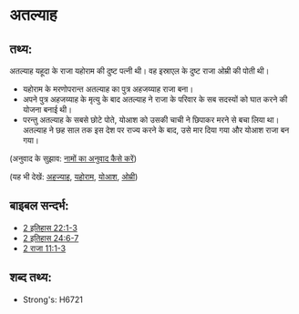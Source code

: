 # अतल्याह #

## तथ्य: ##

अतल्याह यहूदा के राजा यहोराम की दुष्ट पत्नी थी। वह इस्राएल के दुष्ट राजा ओम्री की पोती थी।

* यहोराम के मरणोपरान्त अतल्याह का पुत्र अहजय्याह राजा बना।
* अपने पुत्र अहजय्याह के मृत्यु के बाद अतल्याह ने राजा के परिवार के सब सदस्यों को घात करने की योजना बनाई थी।
* परन्तु अतल्याह के सबसे छोटे पोते, योआश को उसकी चाची ने छिपाकर मरने से बचा लिया था। अतल्याह ने छह साल तक इस देश पर राज्य करने के बाद, उसे मार दिया गया और योआश राजा बन गया।

(अनुवाद के सुझाव: [नामों का अनुवाद कैसे करें](rc://en/ta/man/translate/translate-names))

(यह भी देखें: [अहज्याह](../names/ahaziah.md), [यहोराम](../names/jehoram.md), [योआश](../names/joash.md), [ओम्री](../names/omri.md))

## बाइबल सन्दर्भ: ##

* [2 इतिहास 22:1-3](rc://en/tn/help/2ch/22/01)
* [2 इतिहास 24:6-7](rc://en/tn/help/2ch/24/06)
* [2 राजा 11:1-3](rc://en/tn/help/2ki/11/01)

## शब्द तथ्य: ##

* Strong's: H6721

